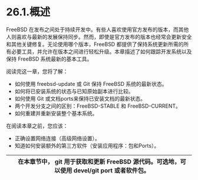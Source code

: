 # 26.1.概述

FreeBSD 在发布之间处于持续开发中。有些人喜欢使用官方发布的版本，而其他人则喜欢与最新的发展保持同步。然而，即使是官方发布的版本也经常会更新安全和其他关键修复。无论使用哪个版本，FreeBSD 都提供了保持系统更新所需的所有必要工具，并允许在版本之间进行轻松升级。本章描述了如何跟踪开发系统以及保持 FreeBSD 系统最新的基本工具。

阅读完这一章，您将了解：

* 如何使用 freebsd-update 或 Git 保持 FreeBSD 系统的最新状态。
* 如何将已安装系统的状态与已知原始副本进行比较。
* 如何使用 Git 或文档ports来保持已安装文档的最新状态。
* 两个开发分支之间的区别：FreeBSD-STABLE 和 FreeBSD-CURRENT。
* 如何重建并重新安装整个基本系统。

在阅读本章之前，您应该：

* 正确设置网络连接（高级网络设置）。
* 知道如何安装额外的第三方软件（安装应用程序：包和Ports）。

|  | 在本章节中， git 用于获取和更新 FreeBSD 源代码。可选地，可以使用 devel/git port 或者软件包。 |
| -- | ---------------------------------------------------------------------------------------------- |
